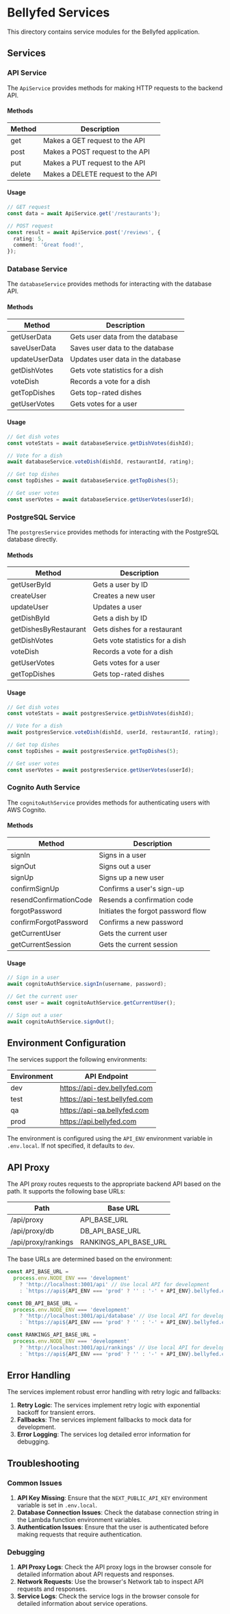 # Bellyfed Services

This directory contains service modules for the Bellyfed application.

## Services

### API Service

The `ApiService` provides methods for making HTTP requests to the backend API.

#### Methods

| Method | Description                       |
| ------ | --------------------------------- |
| get    | Makes a GET request to the API    |
| post   | Makes a POST request to the API   |
| put    | Makes a PUT request to the API    |
| delete | Makes a DELETE request to the API |

#### Usage

```typescript
// GET request
const data = await ApiService.get('/restaurants');

// POST request
const result = await ApiService.post('/reviews', {
  rating: 5,
  comment: 'Great food!',
});
```

### Database Service

The `databaseService` provides methods for interacting with the database API.

#### Methods

| Method         | Description                       |
| -------------- | --------------------------------- |
| getUserData    | Gets user data from the database  |
| saveUserData   | Saves user data to the database   |
| updateUserData | Updates user data in the database |
| getDishVotes   | Gets vote statistics for a dish   |
| voteDish       | Records a vote for a dish         |
| getTopDishes   | Gets top-rated dishes             |
| getUserVotes   | Gets votes for a user             |

#### Usage

```typescript
// Get dish votes
const voteStats = await databaseService.getDishVotes(dishId);

// Vote for a dish
await databaseService.voteDish(dishId, restaurantId, rating);

// Get top dishes
const topDishes = await databaseService.getTopDishes(5);

// Get user votes
const userVotes = await databaseService.getUserVotes(userId);
```

### PostgreSQL Service

The `postgresService` provides methods for interacting with the PostgreSQL database directly.

#### Methods

| Method                | Description                     |
| --------------------- | ------------------------------- |
| getUserById           | Gets a user by ID               |
| createUser            | Creates a new user              |
| updateUser            | Updates a user                  |
| getDishById           | Gets a dish by ID               |
| getDishesByRestaurant | Gets dishes for a restaurant    |
| getDishVotes          | Gets vote statistics for a dish |
| voteDish              | Records a vote for a dish       |
| getUserVotes          | Gets votes for a user           |
| getTopDishes          | Gets top-rated dishes           |

#### Usage

```typescript
// Get dish votes
const voteStats = await postgresService.getDishVotes(dishId);

// Vote for a dish
await postgresService.voteDish(dishId, userId, restaurantId, rating);

// Get top dishes
const topDishes = await postgresService.getTopDishes(5);

// Get user votes
const userVotes = await postgresService.getUserVotes(userId);
```

### Cognito Auth Service

The `cognitoAuthService` provides methods for authenticating users with AWS Cognito.

#### Methods

| Method                 | Description                        |
| ---------------------- | ---------------------------------- |
| signIn                 | Signs in a user                    |
| signOut                | Signs out a user                   |
| signUp                 | Signs up a new user                |
| confirmSignUp          | Confirms a user's sign-up          |
| resendConfirmationCode | Resends a confirmation code        |
| forgotPassword         | Initiates the forgot password flow |
| confirmForgotPassword  | Confirms a new password            |
| getCurrentUser         | Gets the current user              |
| getCurrentSession      | Gets the current session           |

#### Usage

```typescript
// Sign in a user
await cognitoAuthService.signIn(username, password);

// Get the current user
const user = await cognitoAuthService.getCurrentUser();

// Sign out a user
await cognitoAuthService.signOut();
```

## Environment Configuration

The services support the following environments:

| Environment | API Endpoint                  |
| ----------- | ----------------------------- |
| dev         | https://api-dev.bellyfed.com  |
| test        | https://api-test.bellyfed.com |
| qa          | https://api-qa.bellyfed.com   |
| prod        | https://api.bellyfed.com      |

The environment is configured using the `API_ENV` environment variable in `.env.local`. If not specified, it defaults to `dev`.

## API Proxy

The API proxy routes requests to the appropriate backend API based on the path. It supports the following base URLs:

| Path                | Base URL              |
| ------------------- | --------------------- |
| /api/proxy          | API_BASE_URL          |
| /api/proxy/db       | DB_API_BASE_URL       |
| /api/proxy/rankings | RANKINGS_API_BASE_URL |

The base URLs are determined based on the environment:

```typescript
const API_BASE_URL =
  process.env.NODE_ENV === 'development'
    ? 'http://localhost:3001/api' // Use local API for development
    : `https://api${API_ENV === 'prod' ? '' : '-' + API_ENV}.bellyfed.com/v1`;

const DB_API_BASE_URL =
  process.env.NODE_ENV === 'development'
    ? 'http://localhost:3001/api/database' // Use local API for development
    : `https://api${API_ENV === 'prod' ? '' : '-' + API_ENV}.bellyfed.com/v1/db`;

const RANKINGS_API_BASE_URL =
  process.env.NODE_ENV === 'development'
    ? 'http://localhost:3001/api/rankings' // Use local API for development
    : `https://api${API_ENV === 'prod' ? '' : '-' + API_ENV}.bellyfed.com/v1/rankings`;
```

## Error Handling

The services implement robust error handling with retry logic and fallbacks:

1. **Retry Logic**: The services implement retry logic with exponential backoff for transient errors.
2. **Fallbacks**: The services implement fallbacks to mock data for development.
3. **Error Logging**: The services log detailed error information for debugging.

## Troubleshooting

### Common Issues

1. **API Key Missing**: Ensure that the `NEXT_PUBLIC_API_KEY` environment variable is set in `.env.local`.
2. **Database Connection Issues**: Check the database connection string in the Lambda function environment variables.
3. **Authentication Issues**: Ensure that the user is authenticated before making requests that require authentication.

### Debugging

1. **API Proxy Logs**: Check the API proxy logs in the browser console for detailed information about API requests and responses.
2. **Network Requests**: Use the browser's Network tab to inspect API requests and responses.
3. **Service Logs**: Check the service logs in the browser console for detailed information about service operations.
